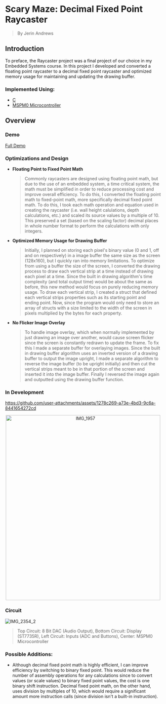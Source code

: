 # Scary Maze: Decimal Fixed Point Raycaster
> By Jerin Andrews

## Introduction
To preface, the Raycaster project was a final project of our choice in my Embedded Systems course. In this project I developed and converted a floating point raycaster to a decimal fixed point raycaster and optimized memory usage for maintaining and updating the drawing buffer.

### Implemented Using:
+ [C](https://devdocs.io/c/)
+ [MSPM0 Microcontroller](https://software-dl.ti.com/msp430/esd/MSPM0-SDK/1_00_00_04/docs/english/MSPM0_SDK_Documentation_Overview.html)


## Overview
### Demo
[Full Demo](https://www.youtube.com/watch?v=zPbL96ubVow)

### Optimizations and Design
+ **Floating Point to Fixed Point Math**

  >Commonly raycasters are designed using floating point math, but due to the use of an embedded system, a time critical system, the math must be simplified in order to reduce processing cost and improve overall efficiency. To do this, I converted the floating point math to fixed-point math, more specifically decimal fixed point math. To do this, I took each math operation and equation used in creating the raycaster (i.e. wall height calulations, depth calculations, etc.) and scaled its source values by a multiple of 10. This preserved a set (based on the scaling factor) decimal places in whole number format to perform the calculations with only integers.

+ **Optimized Memory Usage for Drawing Buffer**
  >Initially, I planned on storing each pixel's binary value (0 and 1, off and on respectively) in a image buffer the same size as the screen (128x160), but I quickly ran into memory limitations. To optimize from using a buffer the size of the screen, I converted the drawing process to draw each vertical strip at a time instead of drawing each pixel at a time. Since the built in drawing algorithm's time complexity (and total output time) would be about the same as before, this new method would focus on purely reducing memory usage. To draw each vertical strip, I created a struct that defined each vertical strips properties such as its starting point and ending point. Now, since the program would only need to store an array of structs with a size limited to the width of the screen in pixels multiplied by the bytes for each property.

+ **No Flicker Image Overlay**
  >To handle image overlay, which when normally implemented by just drawing an image over another, would cause screen flicker since the screen is constantly redrawn to update the frame. To fix this I made a separate buffer for overlaying images. Since the built in drawing buffer algorithm uses an inverted version of a drawing buffer to output the image upright, I made a separate algorithm to reverse the image buffer (to be upright initially) and then cut the vertical strips meant to be in that portion of the screen and inserted it into the image buffer. Finally I reversed the image again and outputted using the drawing buffer function.

### In Development 
https://github.com/user-attachments/assets/1278c269-a73e-4bd3-9c6a-8441654272cd

<div align="center">
<img src="https://github.com/user-attachments/assets/2df7e6d3-21fa-417a-bcbe-f13ef3440062" alt="IMG_1957" width="500" height="600">
</div>

### Circuit
![IMG_2354_2](https://github.com/user-attachments/assets/05ab0f76-e1bf-478b-89c1-e82b06e5b16e)
> Top Circuit: 8 Bit DAC (Audio Output), Bottom Circuit: Display (ST7735R), Left Circuit: Inputs (ADC and Buttons), Center: MSPM0 Microcontroller

### Possible Additions:
+ Although decimal fixed point math is highly efficient, I can improve efficiency by switching to binary fixed point. This would reduce the number of assembly operations for any calculations since to convert values (or scale values) to binary fixed point values, the cost is one binary shift instruction. Decimal fixed point math, on the other hand, uses division by multiples of 10, which would require a significant amount more instruction calls (since division isn't a built-in instruction).
